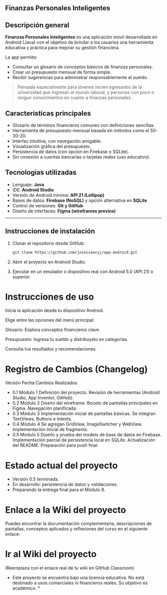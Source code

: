 ## Finanzas Personales Inteligentes

## Descripción general

**Finanzas Personales Inteligentes** es una aplicación móvil desarrollada en Android (Java) con el objetivo de brindar a los usuarios una herramienta educativa y práctica para mejorar su gestión financiera. 

La app permite:
- Consultar un glosario de conceptos básicos de finanzas personales.
- Crear un presupuesto mensual de forma simple.
- Recibir sugerencias para administrar responsablemente el sueldo.

> Pensada especialmente para jóvenes recien egresados de la universidad que ingresan al mundo laboral, y personas con poco o ningun conocimientos en cuanto a finanzas personales.


## Características principales

- Glosario de términos financieros comunes con definiciones sencillas.
- Herramienta de presupuesto mensual basada en métodos como el 50-30-20.
- Interfaz intuitiva, con navegación amigable.
- Visualización gráfica del presupuesto.
- Persistencia de datos (con opción en Firebase o SQLite).
- Sin conexión a cuentas bancarias o tarjetas reales (uso educativo).

## Tecnologías utilizadas

- Lenguaje: **Java**
- IDE: **Android Studio**
- Versión de Android mínima: **API 21 (Lollipop)**
- Bases de datos: **Firebase (NoSQL)** y opción alternativa en **SQLite**
- Control de versiones: **Git y GitHub**
- Diseño de interfaces: **Figma (wireframes previos)**

---

## Instrucciones de instalación

1. Clonar el repositorio desde GitHub:
   ```bash
   git clone https://github.com/joseisaacsj/app-android.git
2. Abrir el proyecto en Android Studio.

3. Ejecutar en un emulador o dispositivo real con Android 5.0 (API 21) o superior.

# Instrucciones de uso
Inicia la aplicación desde tu dispositivo Android.

Elige entre las opciones del menú principal:

Glosario: Explora conceptos financieros clave.

Presupuesto: Ingresa tu sueldo y distribúyelo en categorías.

Consulta tus resultados y recomendaciones.

# Registro de Cambios (Changelog)
Versión	Fecha	Cambios Realizados
- 0.1	Módulo 1	Definición del proyecto. Revisión de herramientas (Android Studio, App Inventor, GitHub).
- 0.2	Módulo 2	Diseño del wireframe. Boceto de pantallas principales en Figma. Navegación planificada.
- 0.3	Módulo 3	Implementación inicial de pantallas básicas. Se integran TextViews, Buttons e Intents.
- 0.4	Módulo 4	Se agregan GridView, ImageSwitcher y WebView. Implementación inicial de fragments.
- 0.5	Módulo 5	Diseño y prueba del modelo de base de datos en Firebase. Implementación parcial de persistencia local en SQLite. Actualización del README. Preparación para push final.

# Estado actual del proyecto
- Versión 0.5 terminada.
- En desarrollo: persistencia de datos y validaciones.
- Preparando la entrega final para el Módulo 8.

# Enlace a la Wiki del proyecto
Puedes encontrar la documentación complementaria, descripciones de pantallas, conceptos aplicados y reflexiones del curso en el siguiente enlace:

# Ir al Wiki del proyecto

(Reemplaza con el enlace real de tu wiki en GitHub Classroom)

* Este proyecto se encuentra bajo una licencia educativa. No está destinado a usos comerciales ni financieros reales. Su objetivo es académico. *
